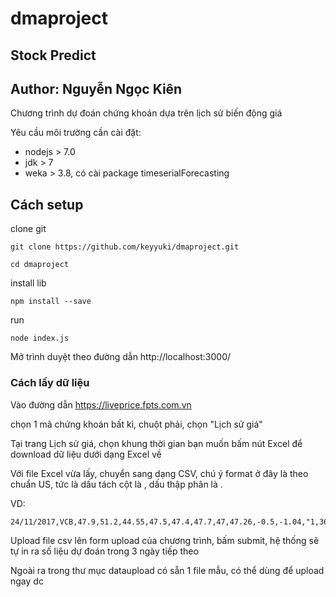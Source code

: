# dmaproject

## Stock Predict

## Author: Nguyễn Ngọc Kiên

Chương trình dự đoán chứng khoán dựa trên lịch sử biến động giá 

Yêu cầu môi trường cần cài đặt:
- nodejs > 7.0
- jdk > 7
- weka > 3.8, có cài package timeserialForecasting

## Cách setup

clone git
```
git clone https://github.com/keyyuki/dmaproject.git
```

```
cd dmaproject
```
install lib
```
npm install --save
```
run
```
node index.js
```
Mở trình duyệt theo đường dẫn http://localhost:3000/

### Cách lấy dữ liệu

Vào đường dẫn https://liveprice.fpts.com.vn

chọn 1 mã chứng khoán bất kì, chuột phải, chọn "Lịch sử giá"

Tại trang Lịch sử giá, chọn khung thời gian bạn muốn bấm nút Excel để download dữ liệu dưới dạng Excel về

Với file Excel vừa lấy, chuyển sang dạng CSV, chú ý format ở đây là theo chuẩn US, tức là dấu tách cột là , dấu thập phân là .

VD:
```
24/11/2017,VCB,47.9,51.2,44.55,47.5,47.4,47.7,47,47.26,-0.5,-1.04,"1,363,450","281,000","1,644,450","64,443","13,101","77,544"
```

Upload file csv lên form upload của chương trình, bấm submit, hệ thống sẽ tự in ra số liệu dự đoán trong 3 ngày tiếp theo

Ngoài ra trong thư mục dataupload có sẵn 1 file mẫu, có thể dùng để upload ngay dc
